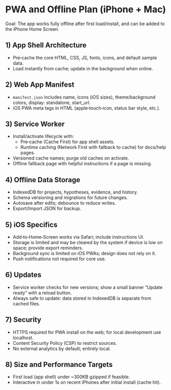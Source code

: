 # PWA and Offline Plan (iPhone + Mac)

Goal: The app works fully offline after first load/install, and can be added to the iPhone Home Screen.

## 1) App Shell Architecture

- Pre‑cache the core HTML, CSS, JS, fonts, icons, and default sample data.
- Load instantly from cache; update in the background when online.

## 2) Web App Manifest

- `manifest.json` includes name, icons (iOS sizes), theme/background colors, display: standalone, start_url.
- iOS PWA meta tags in HTML (apple‑touch‑icon, status bar style, etc.).

## 3) Service Worker

- Install/activate lifecycle with:
  - Pre‑cache (Cache First) for app shell assets.
  - Runtime caching (Network First with fallback to cache) for docs/help pages.
- Versioned cache names; purge old caches on activate.
- Offline fallback page with helpful instructions if a page is missing.

## 4) Offline Data Storage

- IndexedDB for projects, hypotheses, evidence, and history.
- Schema versioning and migrations for future changes.
- Autosave after edits; debounce to reduce writes.
- Export/Import JSON for backup.

## 5) iOS Specifics

- Add‑to‑Home‑Screen works via Safari; include instructions UI.
- Storage is limited and may be cleared by the system if device is low on space; provide export reminders.
- Background sync is limited on iOS PWAs; design does not rely on it.
- Push notifications not required for core use.

## 6) Updates

- Service worker checks for new versions; show a small banner “Update ready” with a reload button.
- Always safe to update: data stored in IndexedDB is separate from cached files.

## 7) Security

- HTTPS required for PWA install on the web; for local development use localhost.
- Content Security Policy (CSP) to restrict sources.
- No external analytics by default; entirely local.

## 8) Size and Performance Targets

- First load (app shell) under ~300KB gzipped if feasible.
- Interactive in under 1s on recent iPhones after initial install (cache hit).
